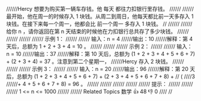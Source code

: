 //////Hercy 想要为购买第一辆车存钱。他 每天 都往力扣银行里存钱。 
//////
////// 最开始，他在周一的时候存入 1 块钱。从周二到周日，他每天都比前一天多存入 1 块钱。在接下来每一个周一，他都会比 前一个周一 多存入 1 块钱。
// 
//////
////// 给你 n ，请你返回在第 n 天结束的时候他在力扣银行总共存了多少块钱。 
//////
////// 
//////
////// 示例 1： 
//////
////// 输入：n = 4
//////输出：10
//////解释：第 4 天后，总额为 1 + 2 + 3 + 4 = 10 。
////// 
//////
////// 示例 2： 
//////
////// 输入：n = 10
//////输出：37
//////解释：第 10 天后，总额为 (1 + 2 + 3 + 4 + 5 + 6 + 7) + (2 + 3 + 4) = 37 。注意到第二个星期一，
//////Hercy 存入 2 块钱。
////// 
//////
////// 示例 3： 
//////
////// 输入：n = 20
//////输出：96
//////解释：第 20 天后，总额为 (1 + 2 + 3 + 4 + 5 + 6 + 7) + (2 + 3 + 4 + 5 + 6 + 7 + 8) +
// (
////3 
//////+ 4 + 5 + 6 + 7 + 8) = 96 。
////// 
//////
////// 
//////
////// 提示： 
//////
////// 
////// 1 <= n <= 1000 
////// 
////// Related Topics 数学 👍 48 👎 0
////
//
